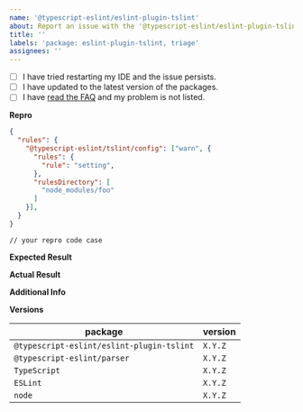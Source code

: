 ```yaml
---
name: '@typescript-eslint/eslint-plugin-tslint'
about: Report an issue with the '@typescript-eslint/eslint-plugin-tslint' package
title: ''
labels: 'package: eslint-plugin-tslint, triage'
assignees: ''
---
```


<!--
Please don't ignore this template.

If you ignore it, we're just going to respond asking you to fill it out, which wastes everyone's time.
The more relevant information you can include, the faster we can find the issue and fix it without asking you for more info.
-->

<!--
🚨 STOP 🚨 𝗦𝗧𝗢𝗣 🚨 𝑺𝑻𝑶𝑷 🚨

This issue template is only for problems specifically with the `@typescript-eslint/eslint-plugin-tslint` package.

If you have a problem with a specific lint rule, please back out and select the `@typescript-eslint/eslint-plugin` template.
-->

- [ ] I have tried restarting my IDE and the issue persists.
- [ ] I have updated to the latest version of the packages.
- [ ] I have [read the FAQ](https://github.com/typescript-eslint/typescript-eslint/blob/main/docs/getting-started/linting/TROUBLESHOOTING.md) and my problem is not listed.

**Repro**

<!--
Include a ***minimal*** reproduction case.
The more irrelevant code/config you give, the harder it is for us to investigate.

Please consider creating an isolated reproduction repo to make it easy for the volunteer maintainers debug your issue.
-->

```JSON
{
  "rules": {
    "@typescript-eslint/tslint/config": ["warn", {
      "rules": {
        "rule": "setting",
      },
      "rulesDirectory": [
        "node_modules/foo"
      ]
    }],
  }
}
```

<!--
Also include your tslint config, if you're using a separate file.
-->

```TS
// your repro code case
```

**Expected Result**

<!--
What did you expect to happen?
Please be specific here - list the exact lines and messages you expect.
-->

**Actual Result**

<!--
What actually happened?
Please be specific here - list the exact lines and messages that caused errors
-->

**Additional Info**

<!--
Did eslint throw an exception?

Please run your lint again with the --debug flag, and dump the output below.
i.e. eslint --ext ".ts,.js" src --debug
-->

**Versions**

| package                                   | version |
| ----------------------------------------- | ------- |
| `@typescript-eslint/eslint-plugin-tslint` | `X.Y.Z` |
| `@typescript-eslint/parser`               | `X.Y.Z` |
| `TypeScript`                              | `X.Y.Z` |
| `ESLint`                                  | `X.Y.Z` |
| `node`                                    | `X.Y.Z` |
